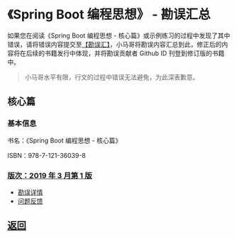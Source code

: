 # 《Spring Boot 编程思想》 - 勘误汇总

如果您在阅读《Spring Boot 编程思想 - 核心篇》或示例练习的过程中发现了其中错误，请将错误内容提交至[【勘误汇】](https://github.com/mercyblitz/thinking-in-spring-boot-samples/issues)，小马哥将勘误内容汇总到此，修正后的内容将在后续的书籍发行中体现，并将勘误贡献者 Github ID 刊登到修订版的书籍中。

> 小马哥水平有限，行文的过程中错误无法避免，为此深表歉意。



## 核心篇

### 基本信息

书名：《Spring Boot 编程思想 - 核心篇》

ISBN：978-7-121-36039-8

### [版次：2019 年 3 月第 1 版](https://www.yuque.com/docs/share/0998f64a-9538-4b60-9647-bb9f65c43530#e63c23f7)

- [勘误详情](https://www.yuque.com/docs/share/0998f64a-9538-4b60-9647-bb9f65c43530#e63c23f7)
- [问题反馈](https://github.com/jarret1015/thinking-in-spring-boot-samples/issues/3)




## [返回](/books/thinking-in-spring-boot/)

